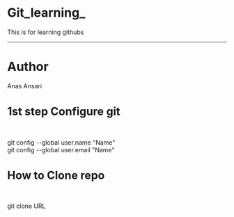 # Git_learning_
This is for learning githubs
<hr>
<h1>Author</h1> <span style:"font-color:red; font-weight:700;">Anas Ansari</span> 

<h1 style="font-size:25px;">1st step Configure git </h1> <br>

git config --global user.name "Name" <br>
git config --global user.email "Name" <br>

<h1 style="font-size:25px;">How to Clone repo </h1> <br>

git clone URL<br>